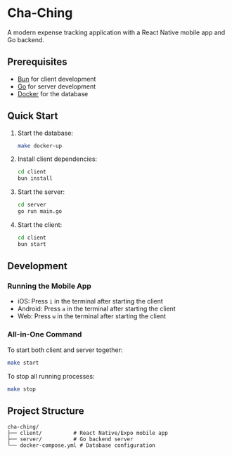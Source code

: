# Cha-Ching

A modern expense tracking application with a React Native mobile app and Go backend.

## Prerequisites

- [Bun](https://bun.sh) for client development
- [Go](https://golang.org) for server development
- [Docker](https://www.docker.com) for the database

## Quick Start

1. Start the database:

   ```bash
   make docker-up
   ```

2. Install client dependencies:

   ```bash
   cd client
   bun install
   ```

3. Start the server:

   ```bash
   cd server
   go run main.go
   ```

4. Start the client:
   ```bash
   cd client
   bun start
   ```

## Development

### Running the Mobile App

- iOS: Press `i` in the terminal after starting the client
- Android: Press `a` in the terminal after starting the client
- Web: Press `w` in the terminal after starting the client

### All-in-One Command

To start both client and server together:

```bash
make start
```

To stop all running processes:

```bash
make stop
```

## Project Structure

```
cha-ching/
├── client/          # React Native/Expo mobile app
├── server/          # Go backend server
└── docker-compose.yml # Database configuration
```
